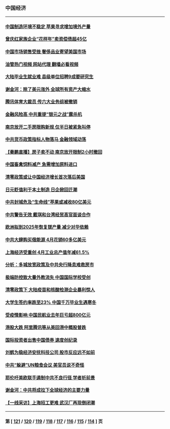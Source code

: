### 中国经济
---
#### [中国制造环境不稳定 苹果寻求增加境外产量](../../pages/ncid283/n13742351.md?05220445) 
#### [曾庆红家族企业“花样年”卖资偿债超45亿](../../pages/ncid283/n13742358.md?05220445) 
#### [中国市场销售受挫 奢侈品业寄望美国市场](../../pages/ncid283/n13742248.md?05220445) 
#### [油管热门视频 网站代理 翻墙必看视频](http://209.222.30.114:81/youtube.html?05220445)
#### [大陆毕业生就业难 县级单位招聘9成要研究生](../../pages/ncid283/n13742186.md?05220445) 
#### [谢金河：除了美元涨外 全球所有资产大缩水](../../pages/ncid283/n13742038.md?05220445) 
#### [腾讯体育大裁员 传六大业务组被撤销](../../pages/ncid283/n13742080.md?05220445) 
#### [金融风险高 中共重提“银元之战”露杀机](../../pages/ncid283/n13742039.md?05220445) 
#### [南京放开二手房限购新规 仅半日被紧急叫停](../../pages/ncid283/n13741971.md?05220445) 
#### [中共货币政策指标人物落马 金融领域动荡](../../pages/ncid283/n13741950.md?05220445) 
#### [【秦鹏直播】房子卖不动 南京放开限制2小时撤回](../../pages/ncid283/n13741862.md?05220445) 
#### [中国畜禽饲料减产 急需增加原料进口](../../pages/ncid283/n13741776.md?05220445) 
#### [清零政策或让中国经济增长首次落后美国](../../pages/ncid283/n13741818.md?05220445) 
#### [日元贬值利于本土制造 日企掀回迁潮](../../pages/ncid283/n13741770.md?05220445) 
#### [中共封城危及“生命线”苹果或减收80亿美元](../../pages/ncid283/n13741762.md?05220445) 
#### [中共警告无效 戴琪和台湾经贸高官面谈合作](../../pages/ncid283/n13741718.md?05220445) 
#### [欧洲拟到2025年恢复镁产量 减少对华依赖](../../pages/ncid283/n13741694.md?05220445) 
#### [中共大肆购买俄能源 4月花销60多亿美元](../../pages/ncid283/n13741698.md?05220445) 
#### [上海经济受重创 4月工业总产值年减61.5%](../../pages/ncid283/n13741423.md?05220445) 
#### [分析：多城放宽政策及中共央行降息难救房市](../../pages/ncid283/n13741415.md?05220445) 
#### [极端防控致大量外教流失 中国国际学校受创](../../pages/ncid283/n13741383.md?05220445) 
#### [清零政策下 大陆疫苗和核酸检测企业暴利惊人](../../pages/ncid283/n13741225.md?05220445) 
#### [大学生签约率跌至23% 中国千万毕业生遇寒冬](../../pages/ncid283/n13741056.md?05220445) 
#### [受疫情影响 中国民航业去年巨亏超800亿元](../../pages/ncid283/n13741096.md?05220445) 
#### [港股大跌 阿里腾讯等从美回港中概股普跌](../../pages/ncid283/n13741060.md?05220445) 
#### [国际投资者出售中国债券 速度创纪录](../../pages/ncid283/n13740982.md?05220445) 
#### [刘鹤为稳经济安抚科技公司 股市反应远不如前](../../pages/ncid283/n13740881.md?05220445) 
#### [中共“躲避”UN粮食会议 美官员说不奇怪](../../pages/ncid283/n13740742.md?05220445) 
#### [耶伦吁美欧联手遏制中共不良行径 学者析前景](../../pages/ncid283/n13740600.md?05220445) 
#### [谢金河：中共将成拉下全球经济的主要力量](../../pages/ncid283/n13740547.md?05220445) 
#### [【一线采访】上海招工更难 武汉厂再现倒闭潮](../../pages/ncid283/n13740187.md?05220445) 

---
#### 第 [ [121](./121.md?05220445) / [120](./120.md?05220445) / [119](./119.md?05220445) / [118](./118.md?05220445) / [117](./117.md?05220445) / [116](./116.md?05220445) / [115](./115.md?05220445) / [114](./114.md?05220445) ] 页
